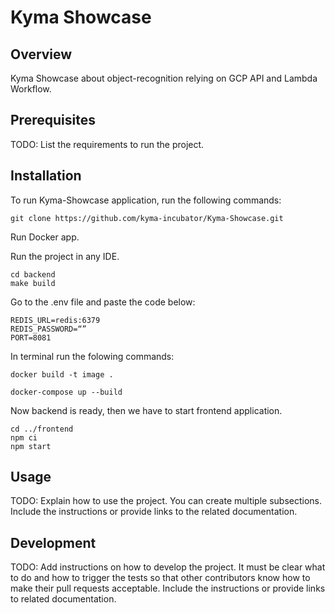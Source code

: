# Kyma Showcase

## Overview

Kyma Showcase about object-recognition relying on GCP API and Lambda Workflow.

## Prerequisites

TODO: List the requirements to run the project.

## Installation

To run Kyma-Showcase application, run the following commands:
```
git clone https://github.com/kyma-incubator/Kyma-Showcase.git
```

Run Docker app.

Run the project in any IDE.
```
cd backend
make build
```

Go to the .env file and paste the code below:
```
REDIS_URL=redis:6379
REDIS_PASSWORD=“”
PORT=8081
```

In terminal run the folowing commands:

```
docker build -t image .
```
```
docker-compose up --build
```
Now backend is ready, then we have to start frontend application.

```
cd ../frontend
npm ci
npm start
```
## Usage

TODO: Explain how to use the project. You can create multiple subsections. Include the instructions or provide links to the related documentation.

## Development

TODO: Add instructions on how to develop the project. It must be clear what to do and how to trigger the tests so that other contributors know how to make their pull requests acceptable. Include the instructions or provide links to related documentation.
